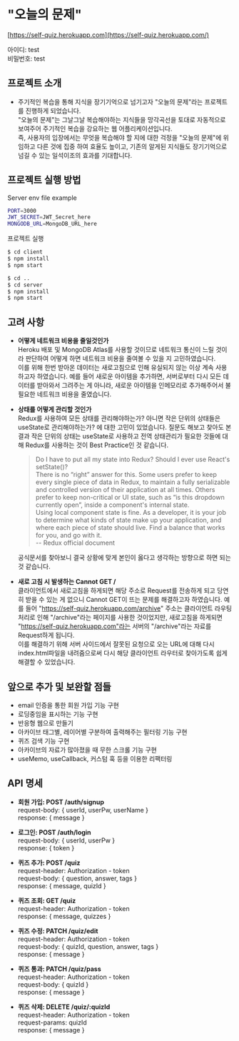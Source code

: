 # "오늘의 문제"

[https://self-quiz.herokuapp.com](https://self-quiz.herokuapp.com/)

아이디: test  
비밀번호: test

## 프로젝트 소개

- 주기적인 복습을 통해 지식을 장기기억으로 넘기고자 "오늘의 문제"라는 프로젝트를 진행하게 되었습니다.  
"오늘의 문제"는 그날그날 복습해야하는 지식들을 망각곡선을 토대로 자동적으로 보여주어 주기적인 복습을 강요하는 웹 어플리케이션입니다.  
즉, 사용자의 입장에서는 무엇을 복습해야 할 지에 대한 걱정을 "오늘의 문제"에 위임하고 다른 것에 집중 하여 효율도 높이고, 기존의 알게된 지식들도 장기기억으로 넘길 수 있는 일석이조의 효과를 기대합니다.

## 프로젝트 실행 방법

Server env file example

```bash
PORT=3000
JWT_SECRET=JWT_Secret_here
MONGODB_URL=MongoDB_URL_here
```

프로젝트 실행

```bash
$ cd client
$ npm install
$ npm start

$ cd ..
$ cd server
$ npm install
$ npm start
```

## 고려 사항

- **어떻게 네트워크 비용을 줄일것인가**  
  Heroku 배포 및 MongoDB Atlas를 사용할 것이므로 네트워크 통신이 느릴 것이라 판단하여 어떻게 하면 네트워크 비용을 줄여볼 수 있을 지 고민하였습니다.  
  이를 위해 한번 받아온 데이터는 새로고침으로 인해 유실되지 않는 이상 계속 사용하고자 하였습니다. 예를 들어 새로운 아이템을 추가하면, 서버로부터 다시 모든 데이터를 받아와서 그려주는 게 아니라, 새로운 아이템을 인메모리로 추가해주어서 불필요한 네트워크 비용을 줄였습니다.

- **상태를 어떻게 관리할 것인가**  
  Redux를 사용하여 모든 상태를 관리해야하는가? 아니면 작은 단위의 상태들은 useState로 관리해야하는가? 에 대한 고민이 있었습니다. 질문도 해보고 찾아도 본 결과 작은 단위의 상태는 useState로 사용하고 전역 상태관리가 필요한 것들에 대해 Redux를 사용하는 것이 Best Practice인 것 같습니다.
  > Do I have to put all my state into Redux? Should I ever use React's setState()?  
  There is no “right” answer for this. Some users prefer to keep every single piece of data in Redux, to maintain a fully serializable and controlled version of their application at all times. Others prefer to keep non-critical or UI state, such as “is this dropdown currently open”, inside a component's internal state.  
  Using local component state is fine. As a developer, it is your job to determine what kinds of state make up your application, and where each piece of state should live. Find a balance that works for you, and go with it.  
  -- Redux official document

  공식문서를 찾아보니 결국 상황에 맞게 본인이 옳다고 생각하는 방향으로 하면 되는 것 같습니다.

- **새로 고침 시 발생하는 Cannot GET /**  
  클라이언트에서 새로고침을 하게되면 해당 주소로 Request를 전송하게 되고 당연히 받을 수 있는 게 없으니 Cannot GET이 뜨는 문제를 해결하고자 하였습니다. 예를 들어 "https://self-quiz.herokuapp.com/archive" 주소는 클라이언트 라우팅 처리로 인해 "/archive"라는 페이지를 사용한 것이었지만, 새로고침을 하게되면 "https://self-quiz.herokuapp.com"라는 서버의 "/archive"라는 자료를 Request하게 됩니다.  
  이를 해결하기 위해 서버 사이드에서 잘못된 요청으로 오는 URL에 대해 다시 index.html파일을 내려줌으로써 다시 해당 클라이언트 라우터로 찾아가도록 쉽게 해결할 수 있었습니다.

## 앞으로 추가 및 보완할 점들

- email 인증을 통한 회원 가입 기능 구현
- 로딩중임을 표시하는 기능 구현
- 반응형 웹으로 만들기
- 아카이브 태그별, 레이어별 구분하여 출력해주는 필터링 기능 구현
- 퀴즈 검색 기능 구현
- 아카이브의 자료가 많아졌을 때 무한 스크롤 기능 구현
- useMemo, useCallback, 커스텀 훅 등을 이용한 리팩터링

## API 명세

- **회원 가입: POST /auth/signup**  
  request-body: { userId, userPw, userName }  
  response: { message }  

- **로그인: POST /auth/login**  
  request-body: { userId, userPw }  
  response: { token }  

- **퀴즈 추가: POST /quiz**  
  request-header: Authorization - token  
  request-body: { question, answer, tags }  
  response: { message, quizId }  

- **퀴즈 조회: GET /quiz**  
  request-header: Authorization - token  
  response: { message, quizzes }  
  
- **퀴즈 수정: PATCH /quiz/edit**  
  request-header: Authorization - token  
  request-body: { quizId, question, answer, tags }  
  response: { message }  

- **퀴즈 통과: PATCH /quiz/pass**  
  request-header: Authorization - token  
  request-body: { quizId }  
  response: { message }  

- **퀴즈 삭제: DELETE /quiz/:quizId**  
  request-header: Authorization - token  
  request-params: quizId  
  response: { message }  
